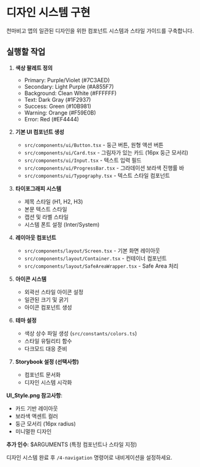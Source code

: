 # 디자인 시스템 구현

천마비고 앱의 일관된 디자인을 위한 컴포넌트 시스템과 스타일 가이드를 구축합니다.

## 실행할 작업

1. **색상 팔레트 정의**
   - Primary: Purple/Violet (#7C3AED)
   - Secondary: Light Purple (#A855F7)
   - Background: Clean White (#FFFFFF)
   - Text: Dark Gray (#1F2937)
   - Success: Green (#10B981)
   - Warning: Orange (#F59E0B)
   - Error: Red (#EF4444)

2. **기본 UI 컴포넌트 생성**
   - `src/components/ui/Button.tsx` - 둥근 버튼, 원형 액션 버튼
   - `src/components/ui/Card.tsx` - 그림자가 있는 카드 (16px 둥근 모서리)
   - `src/components/ui/Input.tsx` - 텍스트 입력 필드
   - `src/components/ui/ProgressBar.tsx` - 그라데이션 보라색 진행률 바
   - `src/components/ui/Typography.tsx` - 텍스트 스타일 컴포넌트

3. **타이포그래피 시스템**
   - 제목 스타일 (H1, H2, H3)
   - 본문 텍스트 스타일
   - 캡션 및 라벨 스타일
   - 시스템 폰트 설정 (Inter/System)

4. **레이아웃 컴포넌트**
   - `src/components/layout/Screen.tsx` - 기본 화면 레이아웃
   - `src/components/layout/Container.tsx` - 컨테이너 컴포넌트
   - `src/components/layout/SafeAreaWrapper.tsx` - Safe Area 처리

5. **아이콘 시스템**
   - 외곽선 스타일 아이콘 설정
   - 일관된 크기 및 굵기
   - 아이콘 컴포넌트 생성

6. **테마 설정**
   - 색상 상수 파일 생성 (`src/constants/colors.ts`)
   - 스타일 유틸리티 함수
   - 다크모드 대응 준비

7. **Storybook 설정 (선택사항)**
   - 컴포넌트 문서화
   - 디자인 시스템 시각화

**UI_Style.png 참고사항**:
- 카드 기반 레이아웃
- 보라색 액센트 컬러
- 둥근 모서리 (16px radius)
- 미니멀한 디자인

**추가 인수**: $ARGUMENTS (특정 컴포넌트나 스타일 지정)

디자인 시스템 완료 후 `/4-navigation` 명령어로 내비게이션을 설정하세요.